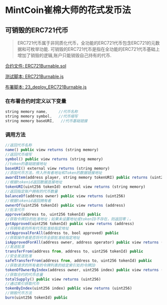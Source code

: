 # MintCoin崔棉大师的花式发币法

## 可销毁的ERC721代币
> ERC721代币属于非同质化代币，全功能的ERC721代币包含ERC721的元数据和可枚举功能.
> 可销毁的ERC721代币是指在全功能的ERC721代币基础上增加了销毁的逻辑,账户只能销毁自己持有的代币.

[合约文件: ERC721Burnable.sol](../../contracts/ERC721/ERC721Burnable.sol)

[测试脚本: ERC721Burnable.js](../../test/ERC721/ERC721Burnable.js)

[布署脚本: 23_deploy_ERC721Burnable.js](../../migrations/23_deploy_ERC721Burnable.js)

### 在布署合约时定义以下变量
```javascript
string memory name,     //代币名称
string memory symbol,   //代币缩写
string memory baseURI,   //代币基础链接
```
### 调用方法
```javascript
//返回代币名称
name() public view returns (string memory)
//返回代币缩写
symbol() public view returns (string memory)
//token的基础链接地址
baseURI() external view returns (string memory) 
//添加代币方法，传入所有者地址和Token的数据链接地址
awardItem(address player, string memory tokenURI) public returns (uint256)
//根据tokenid返回数据连接地址
tokenURI(uint256 tokenId) external view returns (string memory)
//返回指定账户拥有的代币数量
balanceOf(address owner) public view returns (uint256)
//根据tokenid返回拥有者
ownerOf(uint256 tokenId) public view returns (address)
//批准代币
approve(address to, uint256 tokenId) public
//获取令牌ID的批准地址；如果未设置地址或tokenID不存在，则返回零；。
getApproved(uint256 tokenId) public view returns (address)
//将拥有者的所有代币批准给指定地址
setApprovalForAll(address to, bool approved) public
//获取操作者是否将代币全部批准给指定地址
isApprovedForAll(address owner, address operator) public view returns (bool)
//发送批准
transferFrom(address from, address to, uint256 tokenId) public
//安全发送批准
safeTransferFrom(address from, address to, uint256 tokenId) public
//获取请求的所有者的令牌列表的给定索引处的令牌ID
tokenOfOwnerByIndex(address owner, uint256 index) public view returns (uint256)
//获取合约的代币总量
totalSupply() public view returns (uint256)
//通过索引获取代币
tokenByIndex(uint256 index) public view returns (uint256)
//销毁代币方法
burn(uint256 tokenId) public 
```
